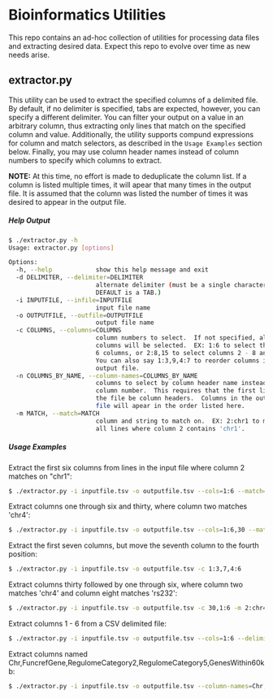 # Bioinformatics Utilities
This repo contains an ad-hoc collection of utilities for processing data files and extracting desired data.  Expect this repo to evolve over time as new needs arise.

## extractor.py
This utility can be used to extract the specified columns of a delimited file.  By default, if no delimiter is specified, tabs are expected, however, you can specify a different delimiter.  You can filter your output on a value in an arbitrary column, thus extracting only lines that match on the specified column and value.  Additionally, the utility supports compund expressions for column and match selectors, as described in the `Usage Examples` section below.  Finally, you may use column header names instead of column numbers to specify which columns to extract.

__NOTE:__ At this time, no effort is made to deduplicate the column list.  If a column is listed multiple times, it will apear that many times in the output file.  It is assumed that the column was listed the number of times it was desired to appear in the output file.

##### Help Output
```bash
$ ./extractor.py -h
Usage: extractor.py [options]

Options:
  -h, --help            show this help message and exit
  -d DELIMITER, --delimiter=DELIMITER
                        alternate delimiter (must be a single character.
                        DEFAULT is a TAB.)
  -i INPUTFILE, --infile=INPUTFILE
                        input file name
  -o OUTPUTFILE, --outfile=OUTPUTFILE
                        output file name
  -c COLUMNS, --columns=COLUMNS
                        column numbers to select.  If not specified, all
                        columns will be selected.  EX: 1:6 to select the first
                        6 columns, or 2:8,15 to select columns 2 - 8 and 15.
                        You can also say 1:3,9,4:7 to reorder columns in the
                        output file.
  -n COLUMNS_BY_NAME, --column-names=COLUMNS_BY_NAME
                        columns to select by column header name instead of
                        column number.  This requires that the first line in
                        the file be column headers.  Columns in the output
                        file will apear in the order listed here.
  -m MATCH, --match=MATCH
                        column and string to match on.  EX: 2:chr1 to match
                        all lines where column 2 contains 'chr1'.
```

##### Usage Examples
Extract the first six columns from lines in the input file where column 2 matches on "chr1": 
```bash
$ ./extractor.py -i inputfile.tsv -o outputfile.tsv --cols=1:6 --match=2:chr1
```

Extract columns one through six and thirty, where column two matches 'chr4':
```bash
$ ./extractor.py -i inputfile.tsv -o outputfile.tsv --cols=1:6,30 --match=2:chr4
```

Extract the first seven columns, but move the seventh column to the fourth position:
```bash
$ ./extractor.py -i inputfile.tsv -o outputfile.tsv -c 1:3,7,4:6
```

Extract columns thirty followed by one through six, where column two matches 'chr4' and column eight matches 'rs232':
```bash
$ ./extractor.py -i inputfile.tsv -o outputfile.tsv -c 30,1:6 -m 2:chr4,8:rs232
```

Extract columns 1 - 6 from a CSV delimited file:
```bash
$ ./extractor.py -i inputfile.tsv -o outputfile.tsv --cols=1:6 --delimiter=,
```

Extract columns named Chr,FuncrefGene,RegulomeCategory2,RegulomeCategory5,GenesWithin60kb:
```bash
$ ./extractor.py -i inputfile.tsv -o outputfile.tsv --column-names=Chr,FuncrefGene,RegulomeCategory2,RegulomeCategory5,GenesWithin60kb
```